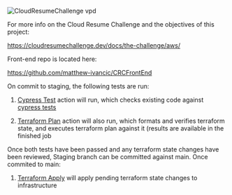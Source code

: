![CloudResumeChallenge vpd](https://user-images.githubusercontent.com/111187499/195946326-07c4d65d-3758-494c-9d39-6f2a84d4f85a.jpg)


For more info on the Cloud Resume Challenge and the objectives of this project:

https://cloudresumechallenge.dev/docs/the-challenge/aws/

Front-end repo is located here:

https://github.com/matthew-ivancic/CRCFrontEnd

On commit to staging, the following tests are run:

1) [Cypress Test](https://github.com/matthew-ivancic/CloudResumeChallenge/blob/main/.github/workflows/cypress.yml) action will run, which checks existing code against [cypress tests](https://github.com/matthew-ivancic/CloudResumeChallenge/blob/main/cypress/e2e/CloudResumeChallenge.cy.js)

2) [Terraform Plan](https://github.com/matthew-ivancic/CloudResumeChallenge/blob/main/.github/workflows/terraform_plan.yml) action will also run, which formats and verifies terraform state, and executes terraform plan against it (results are available in the finished job

Once both tests have been passed and any terraform state changes have been reviewed, Staging branch can be committed against main. Once commited to main:

1) [Terraform Apply](https://github.com/matthew-ivancic/CloudResumeChallenge/blob/main/.github/workflows/terraform_apply.yml) will apply pending terraform state changes to infrastructure
